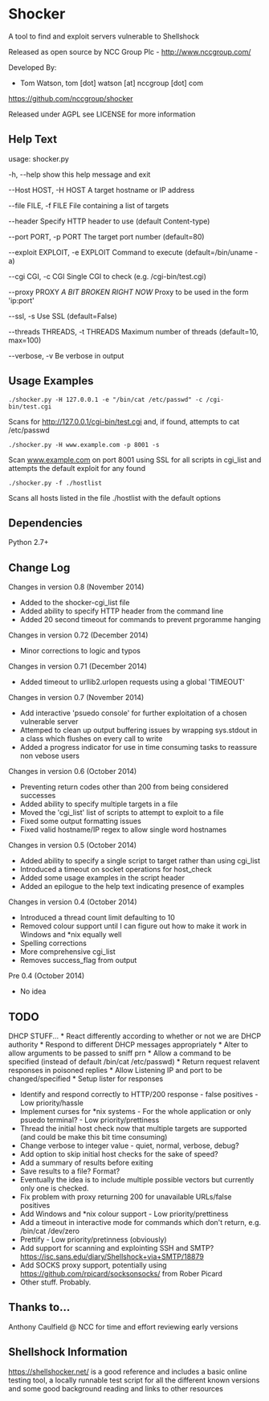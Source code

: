 Shocker
======================
A tool to find and exploit servers vulnerable to Shellshock

Released as open source by NCC Group Plc - http://www.nccgroup.com/

Developed By:
* Tom Watson, tom [dot] watson [at] nccgroup [dot] com

https://github.com/nccgroup/shocker

Released under AGPL see LICENSE for more information

Help Text
-------------
usage: 
shocker.py 

-h, --help            show this help message and exit

--Host HOST, -H HOST
                      A target hostname or IP address

--file FILE, -f FILE  File containing a list of targets

--header              Specify HTTP header to use (default Content-type)

--port PORT, -p PORT  The target port number (default=80)

--exploit EXPLOIT, -e EXPLOIT
                      Command to execute (default=/bin/uname -a)

--cgi CGI, -c CGI     Single CGI to check (e.g. /cgi-bin/test.cgi)

--proxy PROXY         *A BIT BROKEN RIGHT NOW* Proxy to be used in the form
                      'ip:port'

--ssl, -s             Use SSL (default=False)

--threads THREADS, -t THREADS
                      Maximum number of threads (default=10, max=100)

--verbose, -v         Be verbose in output

Usage Examples
-------------
`./shocker.py -H 127.0.0.1 -e "/bin/cat /etc/passwd" -c /cgi-bin/test.cgi`

Scans for http://127.0.0.1/cgi-bin/test.cgi and, if found, attempts to cat 
/etc/passwd

`./shocker.py -H www.example.com -p 8001 -s`

Scan www.example.com on port 8001 using SSL for all scripts in cgi_list and
attempts the default exploit for any found

`./shocker.py -f ./hostlist`

Scans all hosts listed in the file ./hostlist with the default options

Dependencies 
-------------
Python 2.7+

Change Log
-------------
Changes in version 0.8 (November 2014)

* Added to the shocker-cgi_list file
* Added ability to specify HTTP header from the command line
* Added 20 second timeout for commands to prevent prgoramme hanging

Changes in version 0.72 (December 2014)

* Minor corrections to logic and typos

Changes in version 0.71 (December 2014)

* Added timeout to urllib2.urlopen requests using a global 'TIMEOUT'

Changes in version 0.7 (November 2014)

* Add interactive 'psuedo console' for further exploitation of a chosen vulnerable server
* Attemped to clean up output buffering issues by wrapping sys.stdout in a class which flushes on every call to write
* Added a progress indicator for use in time consuming tasks to reassure non vebose users

Changes in version 0.6 (October 2014)

* Preventing return codes other than 200 from being considered successes
* Added ability to specify multiple targets in a file
* Moved the 'cgi_list' list of scripts to attempt to exploit to a file
* Fixed some output formatting issues
* Fixed valid hostname/IP regex to allow single word hostnames

Changes in version 0.5 (October 2014)

* Added ability to specify a single script to target rather than using cgi_list
* Introduced a timeout on socket operations for host_check
* Added some usage examples in the script header
* Added an epilogue to the help text indicating presence of examples

Changes in version 0.4 (October 2014)

* Introduced a thread count limit defaulting to 10
* Removed colour support until I can figure out how to make it work in Windows and *nix equally well
* Spelling corrections
* More comprehensive cgi_list
* Removes success_flag from output

Pre 0.4 (October 2014)

* No idea

TODO
-------------
DHCP STUFF...
    * React differently according to whether or not we are DHCP authority
    * Respond to different DHCP messages appropriately
    * Alter to allow arguments to be passed to sniff prn
    * Allow a command to be specified (instead of default /bin/cat /etc/passwd)
    * Return request relavent responses in poisoned replies
    * Allow Listening IP and port to be changed/specified
    * Setup lister for responses
* Identify and respond correctly to HTTP/200 response - false positives - Low priority/hassle
* Implement curses for *nix systems - For the whole application or only psuedo terminal? - Low priority/prettiness
* Thread the initial host check now that multiple targets are supported (and could be make this bit time consuming)
* Change verbose to integer value - quiet, normal, verbose, debug?
* Add option to skip initial host checks for the sake of speed?
* Add a summary of results before exiting
* Save results to a file? Format?
* Eventually the idea is to include multiple possible vectors but currently only one is checked.
* Fix problem with proxy returning 200 for unavailable URLs/false positives
* Add Windows and *nix colour support - Low priority/prettiness
* Add a timeout in interactive mode for commands which don't return, e.g. /bin/cat /dev/zero
* Prettify - Low priority/pretinness (obviously)
* Add support for scanning and explointing SSH and SMTP? https://isc.sans.edu/diary/Shellshock+via+SMTP/18879
* Add SOCKS proxy support, potentially using https://github.com/rpicard/socksonsocks/ from Rober Picard
* Other stuff. Probably.

Thanks to...
-------------
Anthony Caulfield @ NCC for time and effort reviewing early versions

Shellshock Information
-------------
https://shellshocker.net/ is a good reference and includes a basic online testing tool, a locally runnable test script for all the different known versions and some good background reading and links to other resources
